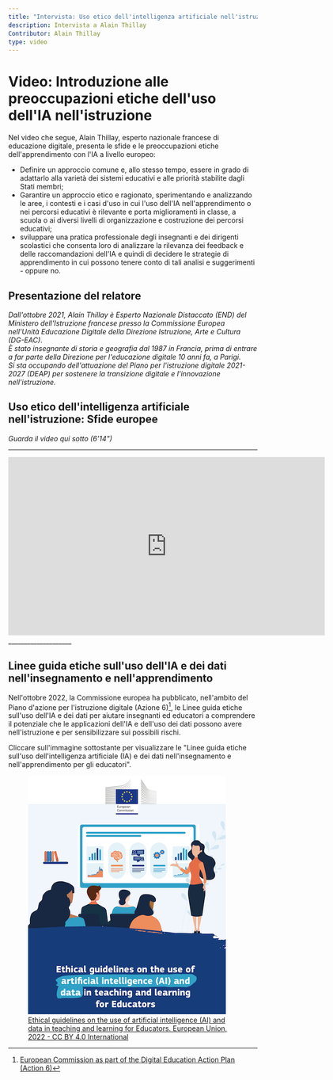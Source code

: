 ```yaml
---
title: "Intervista: Uso etico dell'intelligenza artificiale nell'istruzione"
description: Intervista a Alain Thillay
Contributor: Alain Thillay
type: video
---
```


# Video: Introduzione alle preoccupazioni etiche dell'uso dell'IA nell'istruzione

Nel video che segue, Alain Thillay, esperto nazionale francese di educazione digitale, presenta le sfide e le preoccupazioni etiche dell'apprendimento con l'IA a livello europeo:

- Definire un approccio comune e, allo stesso tempo, essere in grado di adattarlo alla varietà dei sistemi educativi e alle priorità stabilite dagli Stati membri;
- Garantire un approccio etico e ragionato, sperimentando e analizzando le aree, i contesti e i casi d'uso in cui l'uso dell'IA nell'apprendimento o nei percorsi educativi è rilevante e porta miglioramenti in classe, a scuola o ai diversi livelli di organizzazione e costruzione dei percorsi educativi;
- sviluppare una pratica professionale degli insegnanti e dei dirigenti scolastici che consenta loro di analizzare la rilevanza dei feedback e delle raccomandazioni dell'IA e quindi di decidere le strategie di apprendimento in cui possono tenere conto di tali analisi e suggerimenti - oppure no.

## Presentazione del relatore

*Dall'ottobre 2021, Alain Thillay è Esperto Nazionale Distaccato (END) del Ministero dell'Istruzione francese presso la Commissione Europea nell'Unità Educazione Digitale della Direzione Istruzione, Arte e Cultura (DG-EAC)*.  
*È stato insegnante di storia e geografia dal 1987 in Francia, prima di entrare a far parte della Direzione per l'educazione digitale 10 anni fa, a Parigi.*  
*Si sta occupando dell'attuazione del Piano per l'istruzione digitale 2021-2027 (DEAP) per sostenere la transizione digitale e l'innovazione nell'istruzione.*

## Uso etico dell'intelligenza artificiale nell'istruzione: Sfide europee  
_Guarda il video qui sotto (6'14")_
____________________

<center><iframe width="640" height="360" src="https://www.youtube.com/embed/VmejJrfcwxU?rel=0&showinfo=0&cc_load_policy=1&hl=en&modestbranding=1" frameborder="0" allowfullscreen></iframe></center>
____________________

## Linee guida etiche sull'uso dell'IA e dei dati nell'insegnamento e nell'apprendimento

Nell'ottobre 2022, la Commissione europea ha pubblicato, nell'ambito del Piano d'azione per l'istruzione digitale (Azione 6)[^1], le Linee guida etiche sull'uso dell'IA e dei dati per aiutare insegnanti ed educatori a comprendere il potenziale che le applicazioni dell'IA e dell'uso dei dati possono avere nell'istruzione e per sensibilizzare sui possibili rischi.

Cliccare sull'immagine sottostante per visualizzare le "Linee guida etiche sull'uso dell'intelligenza artificiale (IA) e dei dati nell'insegnamento e nell'apprendimento per gli educatori".

<a href="Ethical-guidelines-on-the-use-of-artificial-intelligence-NC0722649ENN.pdf" target="_blank">
<figure>
  <img src="Images/Cover-page-EC-Ethical-guidelines.png" alt="A Ready to Use Template for AI Resources Characterisation"/>
  <figcaption> Ethical guidelines on the use of artificial intelligence (AI) and data in teaching and learning for Educators. European Union, 2022 - CC BY 4.0 International </figcaption>
</figure></a>

[^1]: [European Commission as part of the Digital Education Action Plan (Action 6)](https://education.ec.europa.eu/focus-topics/digital-education/action-plan/action-6)
